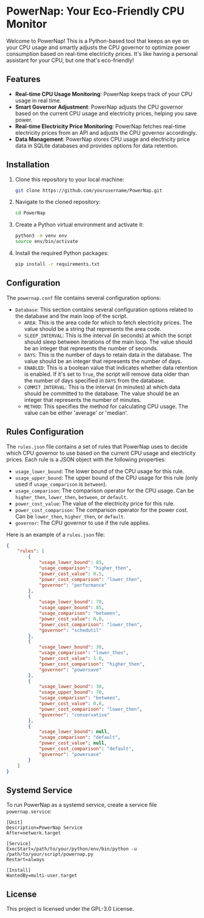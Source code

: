 # PowerNap: Your Eco-Friendly CPU Monitor

Welcome to PowerNap! This is a Python-based tool that keeps an eye on your CPU usage and smartly adjusts the CPU governor to optimize power consumption based on real-time electricity prices. It's like having a personal assistant for your CPU, but one that's eco-friendly!

## Features

- **Real-time CPU Usage Monitoring**: PowerNap keeps track of your CPU usage in real time.
- **Smart Governor Adjustment**: PowerNap adjusts the CPU governor based on the current CPU usage and electricity prices, helping you save power.
- **Real-time Electricity Price Monitoring**: PowerNap fetches real-time electricity prices from an API and adjusts the CPU governor accordingly.
- **Data Management**: PowerNap stores CPU usage and electricity price data in SQLite databases and provides options for data retention.

## Installation

1. Clone this repository to your local machine:
    ```bash
    git clone https://github.com/yourusername/PowerNap.git
    ```
2. Navigate to the cloned repository:
    ```bash
    cd PowerNap
    ```
3. Create a Python virtual environment and activate it:
    ```bash
    python3 -m venv env
    source env/bin/activate
    ```
4. Install the required Python packages:
    ```bash
    pip install -r requirements.txt
    ```
## Configuration

The `powernap.conf` file contains several configuration options:

- `Database`: This section contains several configuration options related to the database and the main loop of the script.
    - `AREA`: This is the area code for which to fetch electricity prices. The value should be a string that represents the area code.
    - `SLEEP_INTERVAL`: This is the interval (in seconds) at which the script should sleep between iterations of the main loop. The value should be an integer that represents the number of seconds.
    - `DAYS`: This is the number of days to retain data in the database. The value should be an integer that represents the number of days.
    - `ENABLED`: This is a boolean value that indicates whether data retention is enabled. If it's set to `True`, the script will remove data older than the number of days specified in `DAYS` from the database.
    - `COMMIT_INTERVAL`: This is the interval (in minutes) at which data should be committed to the database. The value should be an integer that represents the number of minutes.
    - `METHOD`: This specifies the method for calculating CPU usage. The value can be either 'average' or 'median'.

## Rules Configuration

The `rules.json` file contains a set of rules that PowerNap uses to decide which CPU governor to use based on the current CPU usage and electricity prices. Each rule is a JSON object with the following properties:

- `usage_lower_bound`: The lower bound of the CPU usage for this rule.
- `usage_upper_bound`: The upper bound of the CPU usage for this rule (only used if `usage_comparison` is `between`).
- `usage_comparison`: The comparison operator for the CPU usage. Can be `higher_then`, `lower_then`, `between`, or `default`.
- `power_cost_value`: The value of the electricity price for this rule.
- `power_cost_comparison`: The comparison operator for the power cost. Can be `lower_then`, `higher_then`, or `default`.
- `governor`: The CPU governor to use if the rule applies.

Here is an example of a `rules.json` file:

```json
{
    "rules": [
        {
            "usage_lower_bound": 85,
            "usage_comparison": "higher_then",
            "power_cost_value": 0.5,
            "power_cost_comparison": "lower_then",
            "governor": "performance"
        },
        {
            "usage_lower_bound": 70,
            "usage_upper_bound": 85,
            "usage_comparison": "between",
            "power_cost_value": 0.8,
            "power_cost_comparison": "lower_then",
            "governor": "schedutil"
        },
        {
            "usage_lower_bound": 30,
            "usage_comparison": "lower_then",
            "power_cost_value": 1.0,
            "power_cost_comparison": "higher_then",
            "governor": "powersave"
        },
        {
            "usage_lower_bound": 30,
            "usage_upper_bound": 70,
            "usage_comparison": "between",
            "power_cost_value": 0.8,
            "power_cost_comparison": "lower_then",
            "governor": "conservative"
        },
        {
            "usage_lower_bound": null,
            "usage_comparison": "default",
            "power_cost_value": null,
            "power_cost_comparison": "default",
            "governor": "powersave"
        }
    ]
}
```

## Systemd Service

To run PowerNap as a systemd service, create a service file `powernap.service`:

```systemd
[Unit]
Description=PowerNap Service
After=network.target

[Service]
ExecStart=/path/to/your/python/env/bin/python -u /path/to/your/script/powernap.py
Restart=always

[Install]
WantedBy=multi-user.target
```
## License
This project is licensed under the GPL-3.0 License.
